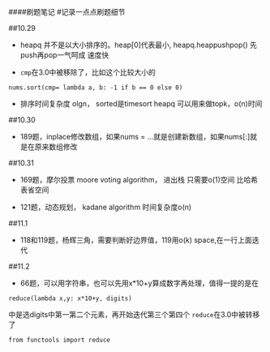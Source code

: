 ####刷题笔记
#记录一点点刷题细节

##10.29
- heapq 并不是以大小排序的。heap[0]代表最小,
heapq.heappushpop() 先push再pop一气呵成 速度快

- `cmp`在3.0中被移除了，比如这个比较大小的 

```
nums.sort(cmp= lambda a, b: -1 if b == 0 else 0)
```

- 排序时间复杂度 olgn， sorted是timesort
heapq 可以用来做topk，o(n)时间


##10.30
- 189题，inplace修改数组，如果nums = ...就是创建新数组，如果nums[:]就是在原来数组修改

##10.31

- 169题，摩尔投票 moore voting algorithm， 进出栈 只需要o(1)空间
比哈希表省空间

- 121题，动态规划， kadane algorithm 时间复杂度o(n)

##11.1
- 118和119题，杨辉三角，需要判断好边界值，119用o(k) space,在一行上面迭代

##11.2
- 66题，可以用字符串，也可以先用x*10+y算成数字再处理，值得一提的是在
```
reduce(lambda x,y: x*10+y, digits)
```
中是选digits中第一第二个元素，再开始迭代第三个第四个
`reduce`在3.0中被转移了
```
from functools import reduce
```
